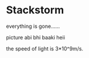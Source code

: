# Stackstorm

everything is gone......

picture abi bhi baaki heii

the speed of light is 3*10^9m/s.
